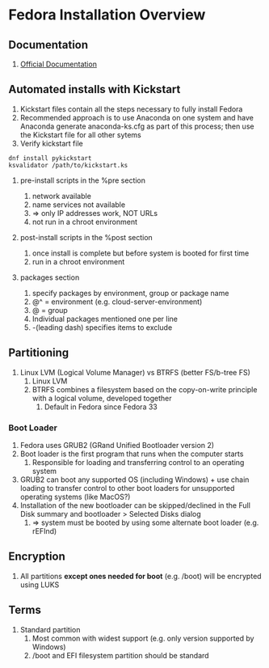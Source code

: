 # Fedora Installation Overview

## Documentation

1. [Official Documentation](https://docs.fedoraproject.org/en-US/fedora/f35/install-guide/install/Installing_Using_Anaconda/)

## Automated installs with Kickstart

1. Kickstart files contain all the steps necessary to fully install Fedora
1. Recommended approach is to use Anaconda on one system and have Anaconda generate anaconda-ks.cfg as part of this process; then use the Kickstart file for all other sytems
1. Verify kickstart file

```shell
dnf install pykickstart
ksvalidator /path/to/kickstart.ks
```

1. pre-install scripts in the %pre section
	1. network available
	1. name services not available
	1. => only IP addresses work, NOT URLs
	1. not run in a chroot environment

1. post-install scripts in the %post section
	1. once install is complete but before system is booted for first time
	1. run in a chroot environment

1. packages section
	1. specify packages by environment, group or package name
	1. @^ = environment (e.g. cloud-server-environment)
	1. @ = group 
	1. Individual packages mentioned one per line
	1. -(leading dash) specifies items to exclude

## Partitioning

1. Linux LVM (Logical Volume Manager) vs BTRFS (better FS/b-tree FS)
	1. Linux LVM 
	1. BTRFS combines a filesystem based on the copy-on-write principle with a logical volume, developed together
		1. Default in Fedora since Fedora 33

### Boot Loader

1. Fedora uses GRUB2 (GRand Unified Bootloader version 2) 
1. Boot loader is the first program that runs when the computer starts
	1. Responsible for loading and transferring control to an operating system
1. GRUB2 can boot any supported OS (including Windows) + use chain loading to transfer control to other boot loaders for unsupported operating systems (like MacOS?)
1. Installation of the new bootloader can be skipped/declined in the Full Disk summary and bootloader > Selected Disks dialog
	1. => system must be booted by using some alternate boot loader (e.g. rEFInd)
## Encryption

1. All partitions **except ones needed for boot** (e.g. /boot) will be encrypted using LUKS

## Terms

1. Standard partition
	1. Most common with widest support (e.g. only version supported by Windows)
	1. /boot and EFI filesystem partition should be standard
